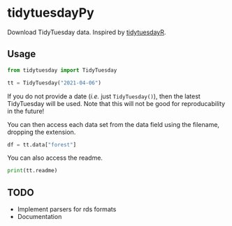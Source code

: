 # tidytuesdayPy

Download TidyTuesday data.  Inspired by [tidytuesdayR](https://github.com/thebioengineer/tidytuesdayR).

## Usage

```python
from tidytuesday import TidyTuesday

tt = TidyTuesday("2021-04-06")
```

If you do not provide a date (*i.e.* just `TidyTuesday()`), then the latest TidyTuesday will be used.  Note that this will not be good for reproducability in the future!

You can then access each data set from the data field using the filename, dropping the extension.

```python
df = tt.data["forest"]
```

You can also access the readme.

```python
print(tt.readme)
```

## TODO

- Implement parsers for rds formats
- Documentation
